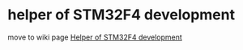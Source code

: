 # helper of STM32F4 development
move to wiki page [Helper of STM32F4 development](https://github.com/juluosdev/studygroups/wiki/Helper-of-STM32F4-development)

